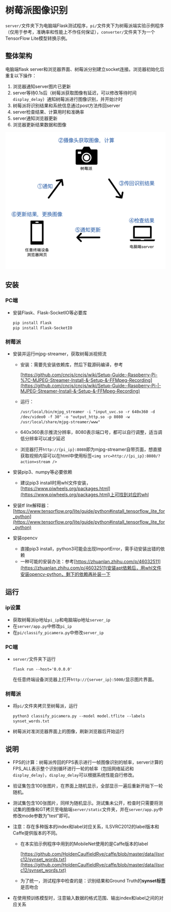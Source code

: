 # 树莓派图像识别

`server/`文件夹下为电脑端Flask测试程序，`pi/`文件夹下为树莓派端实验示例程序（仅用于参考，准确率和性能上不作任何保证），`converter/`文件夹下为一个TensorFlow Lite模型转换示例。

## 整体架构

电脑端flask server和浏览器界面、树莓派分别建立socket连接。浏览器初始化后重复以下操作：

1. 浏览器通知server图片已更新
2. server等待0.1s后（树莓派获取图像有延迟，可以修改等待时间`display_delay`）通知树莓派进行图像识别，并开始计时
3. 树莓派将识别结果和系统信息通过post方法传回server
4. server检查结果、计算用时和准确率
5. server通知浏览器更新
6. 浏览器更新结果数据和图像

![workflow](./md-img/workflow.png)

## 安装

### PC端

+ 安装Flask、Flask-SocketIO等必要库

  ```
  pip install Flask
  pip install Flask-SocketIO
  ```

### 树莓派

+ 安装并运行mjpg-streamer，获取树莓派视频流

  + 安装：需要先安装依赖库，然后下载源码编译，参考

    [https://github.com/cncjs/cncjs/wiki/Setup-Guide:-Raspberry-Pi-%7C-MJPEG-Streamer-Install-&-Setup-&-FFMpeg-Recording](https://github.com/cncjs/cncjs/wiki/Setup-Guide:-Raspberry-Pi-|-MJPEG-Streamer-Install-&-Setup-&-FFMpeg-Recording)

  - 运行：

    ```
    /usr/local/bin/mjpg_streamer -i "input_uvc.so -r 640x360 -d /dev/video0 -f 30" -o "output_http.so -p 8080 -w /usr/local/share/mjpg-streamer/www"
    ```

  - 640x360表示推流分辨率，8080表示端口号，都可以自行调整，适当调低分辨率可以减少延迟

  - 浏览器打开`http://{pi_ip}:8080`即为mjpg-streamer自带页面，想直接获取视频内容可以在html中使用标签`<img src=http://{pi_ip}:8080/?action=stream />`

+ 安装pip3、numpy等必要依赖

  + 建议pip3 install时用whl文件安装，[https://www.piwheels.org/packages.html](https://www.piwheels.org/packages.html)上可找到对应的whl

+ 安装tf lite解释器：[https://www.tensorflow.org/lite/guide/python#install_tensorflow_lite_for_python](https://www.tensorflow.org/lite/guide/python#install_tensorflow_lite_for_python)

+ 安装opencv

  + 直接pip3 install，python3可能会出现ImportError，需手动安装出错的依赖
  + 一种可能的安装办法：参考[https://zhuanlan.zhihu.com/p/46032511](https://zhuanlan.zhihu.com/p/46032511)安装apt依赖后，用whl文件安装opencv-python，剩下的依赖再补装一下

## 运行

### ip设置

+ 获取树莓派ip地址`pi_ip`和电脑端ip地址`server_ip`
+ 在`server/app.py`中修改`pi_ip`
+ 在`pi/classify_picamera.py`中修改`server_ip`

### PC端

+ `server/`文件夹下运行

  ```
  flask run --host='0.0.0.0'
  ```

  在任意终端设备浏览器上打开`http://{server_ip}:5000/`显示图片界面。

### 树莓派

+ 将`pi/`文件夹拷贝至树莓派，运行

  ```
  python3 classify_picamera.py --model model.tflite --labels synset_words.txt
  ```

+ 树莓派对准浏览器界面上的图像，刷新浏览器后开始运行

## 说明

+ FPS的计算：树莓派传回的FPS表示进行一帧图像识别的帧率，server计算的FPS_ALL表示整个识别循环进行一轮的帧率（包括网络延迟和`display_delay`），`display_delay`可以根据系统性能自行修改。

+ 验证集包含100张图片，在界面上随机显示，全部显示一遍后重新开始下一轮随机。

+ 测试集包含100张图片，同样为随机显示。测试集未公开，检查时只需要将测试集的图像和GT拷贝至电脑端`server/static`文件夹，并在`server/app.py`中修改mode参数为"test"即可。

+ 注意：存在多种版本的index和label对应关系，ILSVRC2012的label版本和Caffe提供版本的不同。
  + 在本实验示例程序中用到的MobileNet使用的是Caffe版本的label

    [https://github.com/HoldenCaulfieldRye/caffe/blob/master/data/ilsvrc12/synset_words.txt](https://github.com/HoldenCaulfieldRye/caffe/blob/master/data/ilsvrc12/synset_words.txt)

  + 为了统一，测试程序中检查的是：识别结果和Ground Truth的**synset标签**是否吻合
  
+ 在使用预训练模型时，注意输入数据的格式范围、输出index和label之间的对应关系

